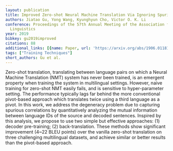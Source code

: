 ```yaml
---
layout: publication
title: Improved Zero-shot Neural Machine Translation Via Ignoring Spurious Correlations
authors: Jiatao Gu, Yong Wang, Kyunghyun Cho, Victor O. K. Li
conference: Proceedings of the 57th Annual Meeting of the Association for Computational
  Linguistics
year: 2019
bibkey: gu2019improved
citations: 88
additional_links: [{name: Paper, url: 'https://arxiv.org/abs/1906.01181'}]
tags: ["Training Techniques"]
short_authors: Gu et al.
---
```

Zero-shot translation, translating between language pairs on which a Neural
Machine Translation (NMT) system has never been trained, is an emergent
property when training the system in multilingual settings. However, naive
training for zero-shot NMT easily fails, and is sensitive to hyper-parameter
setting. The performance typically lags far behind the more conventional
pivot-based approach which translates twice using a third language as a pivot.
In this work, we address the degeneracy problem due to capturing spurious
correlations by quantitatively analyzing the mutual information between
language IDs of the source and decoded sentences. Inspired by this analysis, we
propose to use two simple but effective approaches: (1) decoder pre-training;
(2) back-translation. These methods show significant improvement (4~22 BLEU
points) over the vanilla zero-shot translation on three challenging
multilingual datasets, and achieve similar or better results than the
pivot-based approach.